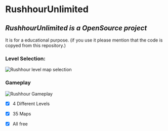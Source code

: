 # RushhourUnlimited

## *RushhourUnlimited is a OpenSource project*

It is for a educational purpose. (if you use it please mention that the code is copyed from this repository.)

### Level Selection:

![Rushhour level map selection](https://github.com/ericcee/rushhourpics/blob/master/rh2.PNG?raw=true)

### Gameplay

![Rushhour Gameplay](https://github.com/ericcee/rushhourpics/blob/master/rh1.PNG?raw=true)

- [X] 4 Different Levels
- [X] 35 Maps
- [X] All free


